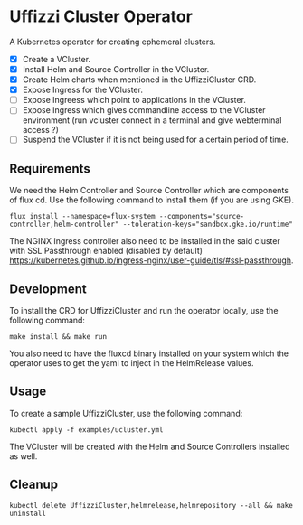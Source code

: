 # Uffizzi Cluster Operator

A Kubernetes operator for creating ephemeral clusters. 

- [x] Create a VCluster.
- [x] Install Helm and Source Controller in the VCluster.
- [x] Create Helm charts when mentioned in the UffizziCluster CRD.
- [x] Expose Ingress for the VCluster.
- [ ] Expose Ingreess which point to applications in the VCluster.
- [ ] Expose Ingress which gives commandline access to the VCluster environment (run vcluster connect in a terminal and give webterminal access ?)
- [ ] Suspend the VCluster if it is not being used for a certain period of time.

## Requirements
We need the Helm Controller and Source Controller which are components of flux cd. Use the following command to install 
them (if you are using GKE).
```azure
flux install --namespace=flux-system --components="source-controller,helm-controller" --toleration-keys="sandbox.gke.io/runtime"
```

The NGINX Ingress controller also need to be installed in the said cluster with SSL Passthrough enabled (disabled by default) https://kubernetes.github.io/ingress-nginx/user-guide/tls/#ssl-passthrough.

## Development

To install the CRD for UffizziCluster and run the operator locally, use the following command:

```azure
make install && make run
```

You also need to have the fluxcd binary installed on your system which the operator uses to get the yaml
to inject in the HelmRelease values.

## Usage

To create a sample UffizziCluster, use the following command:

```
kubectl apply -f examples/ucluster.yml
```

The VCluster will be created with the Helm and Source Controllers installed as well.

## Cleanup

```
kubectl delete UffizziCluster,helmrelease,helmrepository --all && make uninstall
```
